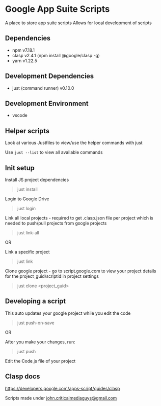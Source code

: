 # Google App Suite Scripts

A place to store app suite scripts
Allows for local development of scripts

## Dependencies
- npm v7.18.1
- clasp v2.4.1 (npm install @google/clasp -g)
- yarn v1.22.5

## Development Dependencies
- just (command runner) v0.10.0

## Development Environment
- vscode

## Helper scripts
Look at various Justfiles to view/use the helper commands with just <cmd>

Use `just --list` to view all available commands

## Init setup

Install JS project dependencies
> just install

Login to Google Drive
> just login

Link all local projects - required to get .clasp.json file per project which is needed to push/pull projects from google projects
> just link-all

OR

Link a specific project
> just link <subfolder>

Clone google project - go to script.google.com to view your project details for the project_guid/scriptid in project settings
> just clone <subfolder> <project_guid>

## Developing a script
This auto updates your google project while you edit the code
> just push-on-save <subfolder>

OR

After you make your changes, run:
> just push <subfolder>

Edit the Code.js file of your project

## Clasp docs
https://developers.google.com/apps-script/guides/clasp

Scripts made under john.criticalmediaguys@gmail.com

